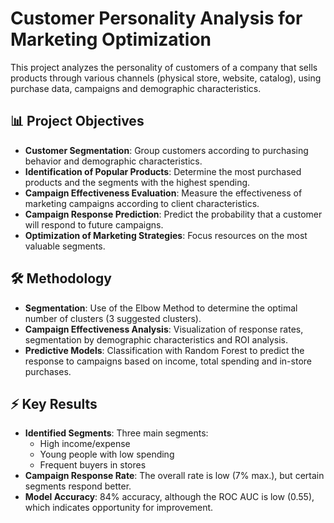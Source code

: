 # Customer Personality Analysis for Marketing Optimization

This project analyzes the personality of customers of a company that sells products through various channels (physical store, website, catalog), using purchase data, campaigns and demographic characteristics.

## 📊 Project Objectives

- **Customer Segmentation**: Group customers according to purchasing behavior and demographic characteristics.
- **Identification of Popular Products**: Determine the most purchased products and the segments with the highest spending.
- **Campaign Effectiveness Evaluation**: Measure the effectiveness of marketing campaigns according to client characteristics.
- **Campaign Response Prediction**: Predict the probability that a customer will respond to future campaigns.
- **Optimization of Marketing Strategies**: Focus resources on the most valuable segments.

## 🛠️ Methodology

- **Segmentation**: Use of the Elbow Method to determine the optimal number of clusters (3 suggested clusters).
- **Campaign Effectiveness Analysis**: Visualization of response rates, segmentation by demographic characteristics and ROI analysis.
- **Predictive Models**: Classification with Random Forest to predict the response to campaigns based on income, total spending and in-store purchases.

## ⚡ Key Results

- **Identified Segments**: Three main segments:
  - High income/expense
  - Young people with low spending
  - Frequent buyers in stores
- **Campaign Response Rate**: The overall rate is low (7% max.), but certain segments respond better.
- **Model Accuracy**: 84% accuracy, although the ROC AUC is low (0.55), which indicates opportunity for improvement.
